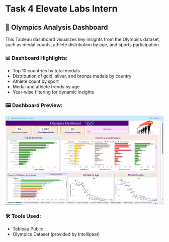 # Task 4 Elevate Labs Intern 

## 🏅 Olympics Analysis Dashboard

This Tableau dashboard visualizes key insights from the Olympics dataset, such as medal counts, athlete distribution by age, and sports participation.

### 📊 Dashboard Highlights:
- Top 10 countries by total medals
- Distribution of gold, silver, and bronze medals by country
- Athlete count by sport
- Medal and athlete trends by age
- Year-wise filtering for dynamic insights

### 🖼️ Dashboard Preview:
![Olympics Dashboard](./Screenshot%202025-08-01%20190434.png)


### 🛠 Tools Used:
- Tableau Public
- Olympics Dataset (provided by Intellipaat)
